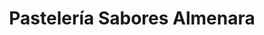 ---
title: "Pastelería Sabores Almenara"
url: /sevilla/pasteleria-sabores-almenara/
shop: Bäckerei
---
